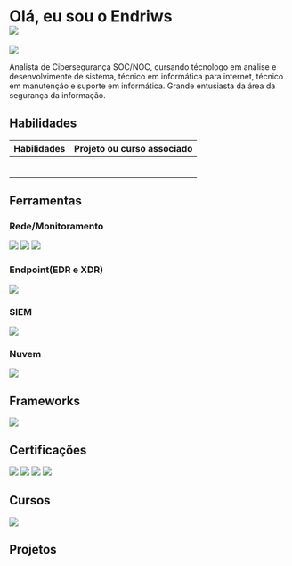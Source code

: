 # Olá, eu sou o Endriws                               <a href="https://tryhackme.com/p/Endriws"><img src="https://tryhackme-badges.s3.amazonaws.com/Endriws.png?update=1"></a>

<a href="https://www.linkedin.com/in/endriws-silva-879a68256/"><img src="https://img.shields.io/badge/-LinkedIn-0072b1?&style=for-the-badge&logo=linkedin&logoColor=white" /></a>

Analista de Cibersegurança SOC/NOC, cursando técnologo em análise e desenvolvimente de sistema, técnico em informática para internet, técnico em manutenção e suporte em informática.
Grande entusiasta da área da segurança da informação.


## Habilidades

| Habilidades                                         | Projeto ou curso associado        |
|-----------------------------------------------|----------------------------|
|                                          | |
|                                          | |
|                                          | |
|                                          | |
|                                          | |
|                                          | |

## Ferramentas


### Rede/Monitoramento
<div>
    <img src="https://img.shields.io/badge/-Zabbix-D70040?&style=for-the-badge&logo=Zabbix&logoColor=white" />
    <img src="https://img.shields.io/badge/-Grafana-F58025?&style=for-the-badge&logo=Grafana&logoColor=white" />
    <img src="https://img.shields.io/badge/-Wireshark-1679A7?&style=for-the-badge&logo=Wireshark&logoColor=white" />



</div>

### Endpoint(EDR e XDR)
<div>
    <img src="https://img.shields.io/badge/-Microsoft_Defender_for_Endpoint-00A4EF?&style=for-the-badge&logo=Microsoft&logoColor=white" />

</div>

### SIEM
<div>
    <img src="https://img.shields.io/badge/-Wazuh-4B8BBE?&style=for-the-badge&logo=wazuh&logoColor=white" />
    
    
</div>

### Nuvem
<div>
    <img src="https://img.shields.io/badge/Azure-0078D4?style=for-the-badge&logo=microsoft-azure&logoColor=white" />

</div>

## Frameworks

<div>
    <img src="https://img.shields.io/badge/-ISO%2027001-003D6B?&style=for-the-badge" />
    
</div>

## Certificações

<div>
    <img src="https://img.shields.io/badge/-FCA%20Cybersecurity(NSE3)-6A0D91?&style=for-the-badge&logo=Fortinet&logoColor=white" />
    <img src="https://img.shields.io/badge/-FCF%20Cybersecurity(NSE1%2F2)-00ACC1?&style=for-the-badge&logo=Fortinet&logoColor=white" />
    <img src="https://img.shields.io/badge/-ISO%2027001%20(EXIN%20ISFS)-003D6B?&style=for-the-badge&logo=exin&logoColor=white" />
    <img src="https://img.shields.io/badge/AZ-900-0078D4?style=for-the-badge&logo=microsoft-azure&logoColor=white" />


</div>

## Cursos

<div>
    <img src="https://img.shields.io/badge/-Google%20Cybersecurity-4285F4?&style=for-the-badge&logo=google&logoColor=white" />
    

</div>

## Projetos
